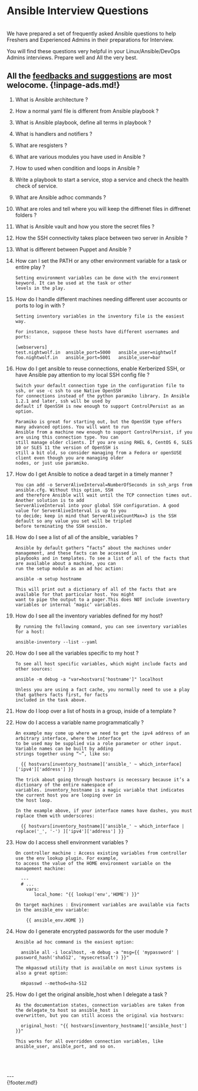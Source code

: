 # Ansible Interview Questions 

<br>
  We have prepared a set of frequently asked  Ansible questions to help Freshers and Experienced Admins in their preparations for Interview.

  You will find these questions very helpful in your Linux/Ansible/DevOps Admins interviews. Prepare well and All the very best.
<br>

  All the [feedbacks and suggestions](https://nightwolf.in/contribute/) are most welocome.
 {!inpage-ads.md!}
---

1. What is Ansible architecture ?

2. How a normal yaml file is different from Ansible playbook ?

3. What is Ansible playbook, define all terms in playbook ?

4. What is handlers and notifiers ?

5. What are resgisters ?

6. What are various modules you have used in Ansible ?

7. How to used when condition and loops in Ansible ?

8. Write a playbook to start a service, stop a service and check the health check of service.

9. What are Ansible adhoc commands ?

10. What are roles and tell where you will keep the diffrenet files in diffrenet folders ?

11. What is Ansible vault and how you store the secret files ?

12. How the SSH connectivity takes place between two server in Ansible ?

13. What is different between Puppet and Ansible ?

14. How can I set the PATH or any other environment variable for a task or entire play ?

        Setting environment variables can be done with the environment keyword. It can be used at the task or other
        levels in the play.


15. How do I handle different machines needing different user accounts or ports to log in with ?

        Setting inventory variables in the inventory file is the easiest way.

        For instance, suppose these hosts have different usernames and ports:

        [webservers]
        test.nightwolf.in  ansible_port=5000   ansible_user=nightwolf
        foo.nightwolf.in   ansible_port=5001   ansible_user=bar


16. How do I get ansible to reuse connections, enable Kerberized SSH, or have Ansible pay attention to my local SSH config file ?

        Switch your default connection type in the configuration file to ssh, or use -c ssh to use Native OpenSSH
        for connections instead of the python paramiko library. In Ansible 1.2.1 and later, ssh will be used by
        default if OpenSSH is new enough to support ControlPersist as an option.

        Paramiko is great for starting out, but the OpenSSH type offers many advanced options. You will want to run
        Ansible from a machine new enough to support ControlPersist, if you are using this connection type. You can
        still manage older clients. If you are using RHEL 6, CentOS 6, SLES 10 or SLES 11 the version of OpenSSH is
        still a bit old, so consider managing from a Fedora or openSUSE client even though you are managing older
        nodes, or just use paramiko.

17. How do I get Ansible to notice a dead target in a timely manner ?

        You can add -o ServerAliveInterval=NumberOfSeconds in ssh_args from ansible.cfg. Without this option, SSH
        and therefore Ansible will wait until the TCP connection times out. Another solution is to add
        ServerAliveInterval into your global SSH configuration. A good value for ServerAliveInterval is up to you
        to decide; keep in mind that ServerAliveCountMax=3 is the SSH default so any value you set will be tripled
        before terminating the SSH session.

18. How do I see a list of all of the ansible_ variables ?

        Ansible by default gathers “facts” about the machines under management, and these facts can be accessed in
        playbooks and in templates. To see a list of all of the facts that are available about a machine, you can
        run the setup module as an ad hoc action:

        ansible -m setup hostname

        This will print out a dictionary of all of the facts that are available for that particular host. You might
        want to pipe the output to a pager.This does NOT include inventory variables or internal ‘magic’ variables.

19. How do I see all the inventory variables defined for my host? 

        By running the following command, you can see inventory variables for a host:

        ansible-inventory --list --yaml

20. How do I see all the variables specific to my host ?

        To see all host specific variables, which might include facts and other sources:

        ansible -m debug -a "var=hostvars['hostname']" localhost

        Unless you are using a fact cache, you normally need to use a play that gathers facts first, for facts
        included in the task above.

 
21. How do I loop over a list of hosts in a group, inside of a template ?

22. How do I access a variable name programmatically ?

        An example may come up where we need to get the ipv4 address of an arbitrary interface, where the interface
        to be used may be supplied via a role parameter or other input. Variable names can be built by adding
        strings together using “~”, like so:

          {{ hostvars[inventory_hostname]['ansible_' ~ which_interface]['ipv4']['address'] }}

        The trick about going through hostvars is necessary because it’s a dictionary of the entire namespace of
        variables. inventory_hostname is a magic variable that indicates the current host you are looping over in
        the host loop.

        In the example above, if your interface names have dashes, you must replace them with underscores:

          {{ hostvars[inventory_hostname]['ansible_' ~ which_interface | replace('_', '-') ]['ipv4']['address'] }}

23. How do I access shell environment variables ? 

        On controller machine : Access existing variables from controller use the env lookup plugin. For example,
        to access the value of the HOME environment variable on the management machine:

          ---
          # ...
            vars:
               local_home: "{{ lookup('env','HOME') }}"

        On target machines : Environment variables are available via facts in the ansible_env variable:

            {{ ansible_env.HOME }}

24. How do I generate encrypted passwords for the user module ?

        Ansible ad hoc command is the easiest option:

          ansible all -i localhost, -m debug -a "msg={{ 'mypassword' | password_hash('sha512', 'mysecretsalt') }}"

        The mkpasswd utility that is available on most Linux systems is also a great option:

          mkpasswd --method=sha-512

25. How do I get the original ansible_host when I delegate a task ?

        As the documentation states, connection variables are taken from the delegate_to host so ansible_host is
        overwritten, but you can still access the original via hostvars:

          original_host: "{{ hostvars[inventory_hostname]['ansible_host'] }}"

        This works for all overridden connection variables, like ansible_user, ansible_port, and so on.


<br>
<br>
<br>
---
<br>
{!footer.md!}
